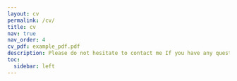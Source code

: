 ```yaml
---
layout: cv
permalink: /cv/
title: cv
nav: true
nav_order: 4
cv_pdf: example_pdf.pdf
description: Please do not hesitate to contact me If you have any questions
toc:
  sidebar: left
---
```

